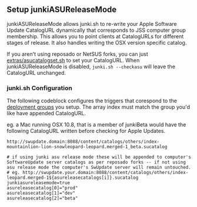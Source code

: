Setup junkiASUReleaseMode
-------------------------

junkiASUReleaseMode allows junki.sh to re-write your Apple Software Update CatalogURL dynamically that corresponds to JSS computer group membership. This allows you to point clients at CatalogURLs for different stages of release. It also handles writing the OSX version specific catalog.

If you aren't using reposado or NetSUS forks, you can just [extras/asucatalogset.sh](extras/asucatalogset.sh) to set your CatalogURL. When junkiASUReleaseMode is disabled, `junki.sh --checkasu` will leave the CatalogURL unchanged.
	 

### junki.sh Configuration

The following codeblock configures the triggers that corespond to the [deployment groups](setup_computer_deployment_groups.md) you setup. The array index must match the group you'd like have appended CatalogURL.

eg. a Mac running OSX 10.8, that is a member of junkiBeta would have the following CatalogURL written before checking for Apple Updates.

`http://swupdate.domain:8088/content/catalogs/others/index-mountainlion-lion-snowleopard-leopard.merged-1_beta.sucatalog`


```
# if using junki asu release mode these will be appended to computer's SoftwareUpdate server catalogs as per reposado forks -- if not using asu release mode the computer's SwUpdate server will remain untouched.
# eg. http://swupdate.your.domain:8088/content/catalogs/others/index-leopard.merged-1${asureleasecatalogs[i]}.sucatalog
junkiasureleasemode=true
asureleasecatalog[0]="prod"
asureleasecatalog[1]="dev"
asureleasecatalog[2]="beta"

```
